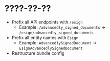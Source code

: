 # ????-??-??

* Prefix all API endpoints with `/esign`
  * Example: `/advancedly_signed_documents` -> `/esign/advancedly_signed_documents`
* Prefix all entity names with `Esign`
  * Example: `AdvancedlySignedDocument` -> `EsignAdvancedlySignedDocument`
* Restructure bundle config
